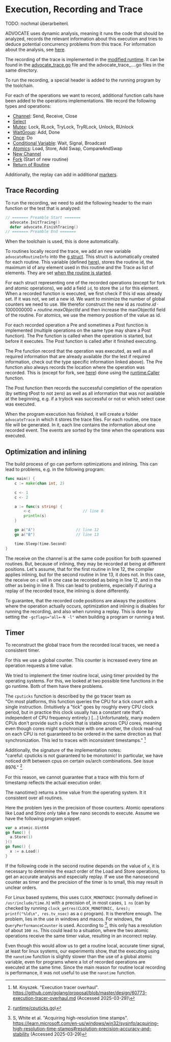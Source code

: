 # Execution, Recording and Trace

TODO: nochmal überarbeiten\

ADVOCATE uses dynamic analysis, meaning it runs the code that should be analyzed,
records the relevant information about this execution and tries to deduce
potential concurrency problems from this trace. For information about the
analysis, see [here](analysis.md).

The recording of the trace is implemented in the [modified runtime](../go-patch/src/runtime).
It can be found in the [advocate_trace.go](../go-patch/src/runtime/advocate_trace.go) file and the
advocate_trace_....go files in the same directory.

To run the recording, a special header is added to the running program by
the toolchain.

For each of the operations we want to record, additional function calls
have been added to the operations implementations.
We record the following types and operations:

- [Channel](trace/channel.md): Send, Receive, Close
- [Select](trace/select.md)
- [Mutex](trace/mutex.md): Lock, RLock, TryLock, TryRLock, Unlock, RUnlock
- [WaitGroup](trace/waitGroup.md): Add, Done
- [Once](trace/once.md): Do
- [Conditional Variable](trace/conditionalVariables.md): Wait, Signal, Broadcast
- [Atomics](trace/atomics.md): Load, Store, Add Swap, CompareAndSwap
- [New Channel](trace/newChannel.md)
- [Fork](trace/fork.md) (Start of new routine)
- [Return of Routine](trace/routineEnd.md)

Additionally, the replay can add in additional [markers](trace/replay.md).

## Trace Recording

To run the recording, we need to add the following header to the main function
or the test that is analyzed:

```go
// ======= Preamble Start =======
  advocate.InitTracing()
  defer advocate.FinishTracing()
// ======= Preamble End =======
```

When the toolchain is used, this is done automatically.

To routines locally record the trace, we add an new variable `advocateRoutineInfo` into the [g struct](../go-patch/src/runtime/runtime2.go#L517).
This struct is automatically created for each routine.
This variable (defined [here](../go-patch/src/runtime/advocate_routine.go#L28)), stores the routine id,
the maximum id of any element used in this routine and the
Trace as list of elements. They are set [when the routine is started](../go-patch/src/runtime/proc.go#L5080).

For each struct representing one of the recorded operations (except for fork and atomic operations), we add a field `id`, to store the `id` for this element. When a recorded function
is executed, we first check if this id was already set. If it was not, we set a new id. We want to minimize the number of
global counters we need to use. We therefor construct the new
id as $routine.id\cdot1000000000 + routine.maxObjectId$ and then increase the maxObjectId field of the routine. For atomics, we use the memory position of the value as id.

For each recorded operation a Pre and sometimes a Post function is implemented (multiple operations on the same type may share a Post function). The Pre function is called when the operation
is started, but before it executes. The Post function is called after it finished executing.

The Pre function record that the operation was executed, as well as all required information that are already available (for the lest if required information, check out the type specific information linked above). The Pre function
also always records the location where the operation was recorded. This is (except for fork, see [here](./trace/fork.md#implementation)) done using the [runtime.Caller](https://pkg.go.dev/runtime#Caller) function.

The Post function then records the successful completion of the
operation (by setting tPost to not zero) as well as all information that was not available at the beginning, e.g. if a trylock was successful or not or which select case was executed.

When the program execution has finished, it will create a folder `advocateTrace`
in which it stores the trace files. For each routine, one trace file will be
generated. In it, each line contains the information about one recorded
event. The events are sorted by the time when the operations was executed.

## Optimization and inlining

The build process of go can perform optimizations and inlining. This can lead
to problems, e.g. in the following program:

```go
func main() {
	c := make(chan int, 2)

	c <- 1
	c <- 2

	a := func(s string) {
		<-c                       // line 8
		println(s)
	}

	go a("A")                  // line 12
	go a("B")                  // line 13

	time.Sleep(time.Second)
}
```

The receive on the channel is at the same code position for both spawned
routines. But, because of inlining, they may be recorded at being at different
positions. Let's assume, that for the first routine in line 12, the compiler
applies inlining, but for the second routine in line 13, it does not. In this
case, the receive on `c` will in one case be recorded as being in line 12,
and in the other as being in line 8. This can lead to problems, especially
if during a replay of the recorded trace, the inlining is done differently.

To guarantee, that the recorded code positions are always the positions
where the operation actually occurs, optimization and
inlining is disables for running the recording, and also when running a replay.
This is done by setting the `-gcflags="all=-N -l"` when building a program or running a test.

## Timer

To reconstruct the global trace from the recorded local traces, we need a consistent
timer.

For this we use a global counter. This counter is increased every time an operation requests a time value.

We tried to implement the timer routine local, using timer provided by the operating systems. For this, we looked at two possible time functions in the go runtime. Both of them have there problems.

The `cputicks` function is described by the go tracer team as\
"On most platforms, this function queries the CPU for a tick count with a single instruction. (Intuitively a "tick" goes by roughly every CPU clock period, but in practice this clock usually has a constant rate that's independent of CPU frequency entirely.) [...] Unfortunately, many modern CPUs don't provide such a clock that is stable across CPU cores, meaning even though cores might synchronize with one another, the clock read-out on each CPU is not guaranteed to be ordered in the same direction as that synchronization. This led to traces with inconsistent timestamps." [^1]

Additionally, the signature of the implementation notes:\
"careful: cputicks is not guaranteed to be monotonic! In particular, we have noticed drift between cpus on certain os/arch combinations. See issue 8976." [^2]

For this reason, we cannot guarantee that a trace with this form of timestamp reflects the actual execution order.

The nanotime() returns a time value from the operating system. It it consistent over all routines.

Here the problem lyes in the precision of those counters. Atomic operations like Load and Store only take a few nano seconds to execute. Assume we have the following program snippet.

```go
var a atomic.Uint64
go func() {
  a.Store(1)
}()
go func() {
  x := a.Load()
}
```

If the following code in the second routine depends on the value of `x`, it is necessary
to determine the exact order of the Load and Store operations, to get an accurate analysis and especially replay.
If we use the nanosecond counter as timer and the precision of the timer is to small, this may result in
unclear orders.

For Linux based systems, this uses `CLOCK_MONOTONIC` (normally defined in `/usr/include/time.h`) with a precision of, in most cases, `1 ns` (can by checked by running `clock_getres(CLOCK_MONOTONIC, &res); printf("%ld\n", res.tv_nsec)` as a c program).
It is therefore enough. The problem, lies in the use in windows and macos. For windows, the `QueryPerformanceCounter` is used. According to [^3], this only has a resolution of about `100 ns`. This could lead to a situation, where the two atomic
operations receive the same timer value, resulting in an incorrect replay.

Even though this would allow us to get a routine local, accurate timer signal, at least for linux systems, our experiments show, that the executing using
the `nanotime` function is slightly slower than the use of a global atomic variable, even for programs where a lot of recorded
operations are executed at the same time. Since the main reason for routine local recording is performance, it was not useful to use the `nanotime` function.


[^1]: M. Knyszek. "Execution tracer overhaul". https://github.com/golang/proposal/blob/master/design/60773-execution-tracer-overhaul.md (Accessed 2025-03-29)\
[^2]: [runtime/cputicks.go](../go-patch/src/runtime/cputicks.go#L11)\
[^3]: S, White et al. "Acquiring high-resolution time stamps". https://learn.microsoft.com/en-us/windows/win32/sysinfo/acquiring-high-resolution-time-stamps#resolution-precision-accuracy-and-stability (Accessed 2025-03-29)
